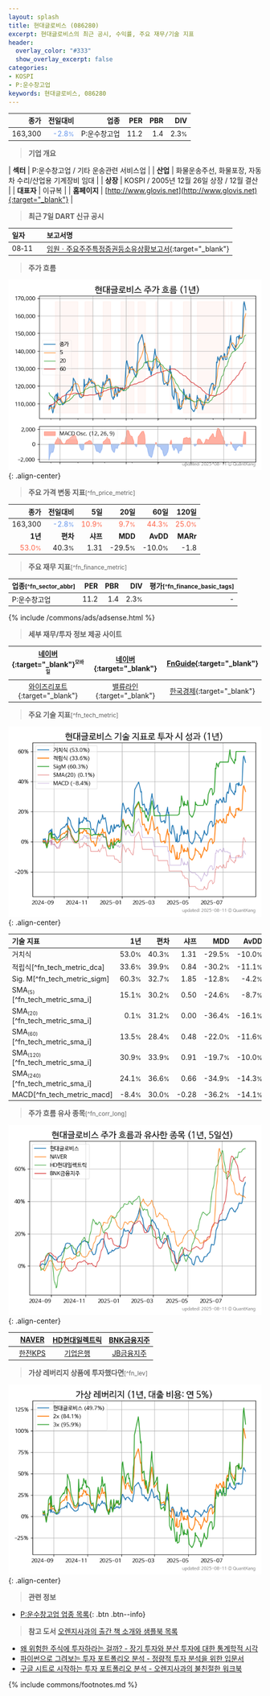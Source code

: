 ```yaml
---
layout: splash
title: 현대글로비스 (086280)
excerpt: 현대글로비스의 최근 공시, 수익률, 주요 재무/기술 지표
header:
  overlay_color: "#333"
  show_overlay_excerpt: false
categories:
- KOSPI
- P:운수창고업
keywords: 현대글로비스, 086280
---
```


| **종가** | **전일대비** | **업종** | **PER** | **PBR** | **DIV** |
| -------: | -----------: | -------: | ------: | ------: | ------: |
| 163,300 | <span style="color: cornflowerblue">-2.8<small>%</small></span> | P:운수창고업 | 11.2 | 1.4 | 2.3<small>%</small> |

<!-- more -->


> **기업 개요**<a id="company"></a>

| <span style="white-space:nowrap;">**섹터**</span> | P:운수창고업 / 기타 운송관련 서비스업 |
| <span style="white-space:nowrap;">**산업**</span> | 화물운송주선, 화물포장, 자동차 수리/산업용 기계장비 임대 |
| <span style="white-space:nowrap;">**상장**</span> | KOSPI / 2005년 12월 26일 상장 / 12월 결산 |
| <span style="white-space:nowrap;">**대표자**</span> | 이규복 |
| <span style="white-space:nowrap;">**홈페이지**</span> | [http://www.glovis.net](http://www.glovis.net){:target="_blank"} |


> **최근 7일 DART 신규 공시**<a id="dart"></a>

| **일자** |      | **보고서명** |
| :------- | :--- | :----------- |
| 08&#x2011;11 | | [임원ㆍ주요주주특정증권등소유상황보고서](https://dart.fss.or.kr/dsaf001/main.do?rcpNo=20250811000300){:target="_blank"} |


> **주가 흐름**<a id="price"></a>

![086280](/stock/images/086280.png){: .align-center}


> **주요 가격 변동 지표**<small>[^fn_price_metric]</small>

| **종가** | **전일대비** | **5일** | **20일** | **60일** | **120일** |
| -------: | -----------: | ------: | -------: | -------: | --------: |
| 163,300 | <span style="color: cornflowerblue">-2.8<small>%</small></span> | <span style="color: tomato">10.9<small>%</small></span> | <span style="color: tomato">9.7<small>%</small></span> | <span style="color: tomato">44.3<small>%</small></span> | <span style="color: tomato">25.0<small>%</small></span> |
| **1년** | **편차** | **샤프** | **MDD** | **AvDD** | **MARr** |
| <span style="color: tomato">53.0<small>%</small></span> | 40.3<small>%</small> | 1.31 | -29.5<small>%</small> | -10.0<small>%</small> | -1.8 |


> **주요 재무 지표**<small>[^fn_finance_metric]</small>

| **업종**<small>[^fn_sector_abbr]</small> | **PER** | **PBR** | **DIV** | **평가**<small>[^fn_finance_basic_tags]</small> |
| :--------------------------------------- | ------: | ------: | ------: | ----------------------------------------------: |
| P:운수창고업 | 11.2 | 1.4 | 2.3<small>%</small> | - |



{% include /commons/ads/adsense.html %}

> **세부 재무/투자 정보 제공 사이트**

| [네이버](https://m.stock.naver.com/domestic/stock/086280/finance/summary){:target="_blank"}<sup><small>모바일</small></sup> | [네이버](https://finance.naver.com/item/coinfo.naver?code=086280){:target="_blank"} | [FnGuide](https://comp.fnguide.com/SVO2/ASP/SVD_Invest.asp?gicode=A086280&MenuYn=Y){:target="_blank"} |
| :---: | :---: | :---: |
| [와이즈리포트](https://comp.wisereport.co.kr/company/c1040001.aspx?cmp_cd=086280){:target="_blank"} | [밸류라인](https://www.valueline.co.kr/finance/summary/086280){:target="_blank"} | [한국경제](https://markets.hankyung.com/stock/086280/financial-summary){:target="_blank"} |


> **주요 기술 지표**<small>[^fn_tech_metric]</small>


![086280](/stock/images/086280_tech.png){: .align-center}

| **기술 지표** | **1년** | **편차** | **샤프** | **MDD** | **AvDD** |
| :------------ | ------: | -----------: | -------: | ------: | -------: |
| 거치식 | 53.0<small>%</small> | 40.3<small>%</small> | 1.31 | -29.5<small>%</small> | -10.0<small>%</small> |
| 적립식[^fn_tech_metric_dca] | 33.6<small>%</small> | 39.9<small>%</small> | 0.84 | -30.2<small>%</small> | -11.1<small>%</small> |
| Sig. M[^fn_tech_metric_sigm] | 60.3<small>%</small> | 32.7<small>%</small> | 1.85 | -12.8<small>%</small> | -4.2<small>%</small> |
| SMA<small><sub>(5)</sub></small>[^fn_tech_metric_sma_i] | 15.1<small>%</small> | 30.2<small>%</small> | 0.50 | -24.6<small>%</small> | -8.7<small>%</small> |
| SMA<small><sub>(20)</sub></small>[^fn_tech_metric_sma_i] | 0.1<small>%</small> | 31.2<small>%</small> | 0.00 | -36.4<small>%</small> | -16.1<small>%</small> |
| SMA<small><sub>(60)</sub></small>[^fn_tech_metric_sma_i] | 13.5<small>%</small> | 28.4<small>%</small> | 0.48 | -22.0<small>%</small> | -11.6<small>%</small> |
| SMA<small><sub>(120)</sub></small>[^fn_tech_metric_sma_i] | 30.9<small>%</small> | 33.9<small>%</small> | 0.91 | -19.7<small>%</small> | -10.0<small>%</small> |
| SMA<small><sub>(240)</sub></small>[^fn_tech_metric_sma_i] | 24.1<small>%</small> | 36.6<small>%</small> | 0.66 | -34.9<small>%</small> | -14.3<small>%</small> |
| MACD[^fn_tech_metric_macd] | -8.4<small>%</small> | 30.0<small>%</small> | -0.28 | -36.2<small>%</small> | -14.1<small>%</small> |


> **주가 흐름 유사 종목**<a id="corr"></a><small>[^fn_corr_long]</small>

![086280](/stock/images/086280_corr.png){: .align-center}

|       | [NAVER](/035420/) | [HD현대일렉트릭](/267260/) | [BNK금융지주](/138930/) |
| :---: | :------------------------------------: | :------------------------------------: | :------------------------------------: |
|       | [한전KPS](/051600/) | [기업은행](/024110/) | [JB금융지주](/175330/) |


> **가상 레버리지 상품에 투자했다면**<a id="2x"></a><small>[^fn_lev]</small>

![086280](/stock/images/086280_2x.png){: .align-center}


> **관련 정보**

- [P:운수창고업 업종 목록](/stats/sector/kospi_업종_운수창고업_종목/){: .btn .btn--info}

> **참고 도서** [오렌지사과의 출간 책 소개와 샘플북 목록](https://kongdori.tistory.com/691)

- [왜 위험한 주식에 투자하라는 걸까? - 장기 투자와 분산 투자에 대한 통계학적 시각](https://kongdori.tistory.com/421)
- [파이썬으로 그려보는 투자 포트폴리오 분석  - 정량적 투자 분석을 위한 입문서](https://kongdori.tistory.com/643)
- [구글 시트로 시작하는 투자 포트폴리오 분석 - 오렌지사과의 불친절한 워크북](https://kongdori.tistory.com/449)


{% include commons/footnotes.md %}
